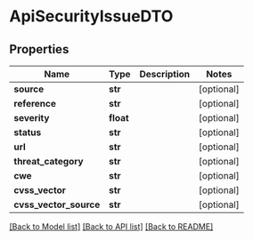 # ApiSecurityIssueDTO

## Properties

| Name                   | Type      | Description | Notes      |
| ---------------------- | --------- | ----------- | ---------- |
| **source**             | **str**   |             | [optional] |
| **reference**          | **str**   |             | [optional] |
| **severity**           | **float** |             | [optional] |
| **status**             | **str**   |             | [optional] |
| **url**                | **str**   |             | [optional] |
| **threat_category**    | **str**   |             | [optional] |
| **cwe**                | **str**   |             | [optional] |
| **cvss_vector**        | **str**   |             | [optional] |
| **cvss_vector_source** | **str**   |             | [optional] |

[[Back to Model list]](../README.md#documentation-for-models) [[Back to API list]](../README.md#documentation-for-api-endpoints) [[Back to README]](../README.md)
